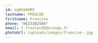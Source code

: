 ```yaml
---
id: oqWt6AHRV
lastname: FREULON
firstname: Francine
phone: "0623302586"
email: f.freulon50@orange.fr
photoUrl: /uploads/images/francine-.jpg
---
```

